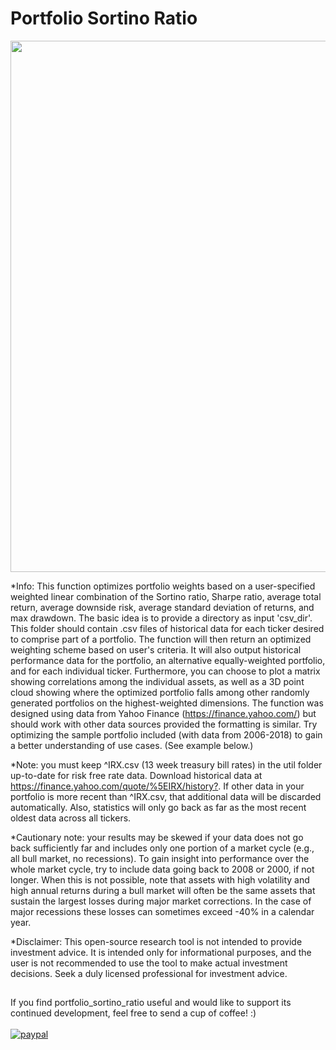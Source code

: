 # Portfolio Sortino Ratio

<p align="middle"><img align="middle" src="https://github.com/elayden/portfolio_sortino_ratio/blob/master/screen_shot.PNG" width="850 hspace="20" /> </p>    

*Info:
  This function optimizes portfolio weights based on a user-specified 
  weighted linear combination of the Sortino ratio, Sharpe ratio, average 
  total return, average downside risk, average standard deviation of 
  returns, and max drawdown. The basic idea is to provide a directory as 
  input 'csv_dir'. This folder should contain .csv files of historical 
  data for each ticker desired to comprise part of a portfolio. The 
  function will then return an optimized weighting scheme based on user's
  criteria. It will also output historical performance data for the 
  portfolio, an alternative equally-weighted portfolio, and for each 
  individual ticker. Furthermore, you can choose to plot a matrix showing 
  correlations among the individual assets, as well as a 3D point cloud 
  showing where the optimized portfolio falls among other randomly 
  generated portfolios on the highest-weighted dimensions. The function 
  was designed using data from Yahoo Finance (https://finance.yahoo.com/) 
  but should work with other data sources provided the formatting is 
  similar. Try optimizing the sample portfolio included (with data from 
  2006-2018) to gain a better understanding of use cases. (See example
  below.) 

*Note: you must keep ^IRX.csv (13 week treasury bill rates) in the util 
  folder up-to-date for risk free rate data. Download historical data at
  <https://finance.yahoo.com/quote/%5EIRX/history?>. If other data in
  your portfolio is more recent than ^IRX.csv, that additional data will
  be discarded automatically. Also, statistics will only go back as far
  as the most recent oldest data across all tickers.

*Cautionary note: your results may be skewed if your data does not go 
  back sufficiently far and includes only one portion of a market cycle 
  (e.g., all bull market, no recessions). To gain insight into 
  performance over the whole market cycle, try to include data going back 
  to 2008 or 2000, if not longer. When this is not possible, note that 
  assets with high volatility and high annual returns during a bull 
  market will often be the same assets that sustain the largest losses 
  during major market corrections. In the case of major recessions these 
  losses can sometimes exceed -40% in a calendar year.

*Disclaimer: This open-source research tool is not intended to provide 
  investment advice. It is intended only for informational purposes, and 
  the user is not recommended to use the tool to make actual investment 
  decisions. Seek a duly licensed professional for investment advice.
  
##
If you find portfolio_sortino_ratio useful and would like to support its continued development, feel free to send a cup of coffee! :) <br><br>
[![paypal](https://www.paypalobjects.com/en_US/i/btn/btn_donateCC_LG.gif)](https://paypal.me/ElliotLayden?locale.x=en_US)
